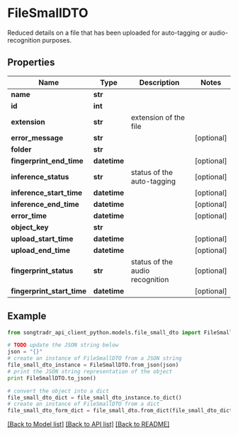 # FileSmallDTO

Reduced details on a file that has been uploaded for auto-tagging or audio-recognition purposes.

## Properties
Name | Type | Description | Notes
------------ | ------------- | ------------- | -------------
**name** | **str** |  | 
**id** | **int** |  | 
**extension** | **str** | extension of the file | 
**error_message** | **str** |  | [optional] 
**folder** | **str** |  | 
**fingerprint_end_time** | **datetime** |  | [optional] 
**inference_status** | **str** | status of the auto-tagging | [optional] 
**inference_start_time** | **datetime** |  | [optional] 
**inference_end_time** | **datetime** |  | [optional] 
**error_time** | **datetime** |  | [optional] 
**object_key** | **str** |  | 
**upload_start_time** | **datetime** |  | [optional] 
**upload_end_time** | **datetime** |  | [optional] 
**fingerprint_status** | **str** | status of the audio recognition | [optional] 
**fingerprint_start_time** | **datetime** |  | [optional] 

## Example

```python
from songtradr_api_client_python.models.file_small_dto import FileSmallDTO

# TODO update the JSON string below
json = "{}"
# create an instance of FileSmallDTO from a JSON string
file_small_dto_instance = FileSmallDTO.from_json(json)
# print the JSON string representation of the object
print FileSmallDTO.to_json()

# convert the object into a dict
file_small_dto_dict = file_small_dto_instance.to_dict()
# create an instance of FileSmallDTO from a dict
file_small_dto_form_dict = file_small_dto.from_dict(file_small_dto_dict)
```
[[Back to Model list]](../README.md#documentation-for-models) [[Back to API list]](../README.md#documentation-for-api-endpoints) [[Back to README]](../README.md)


